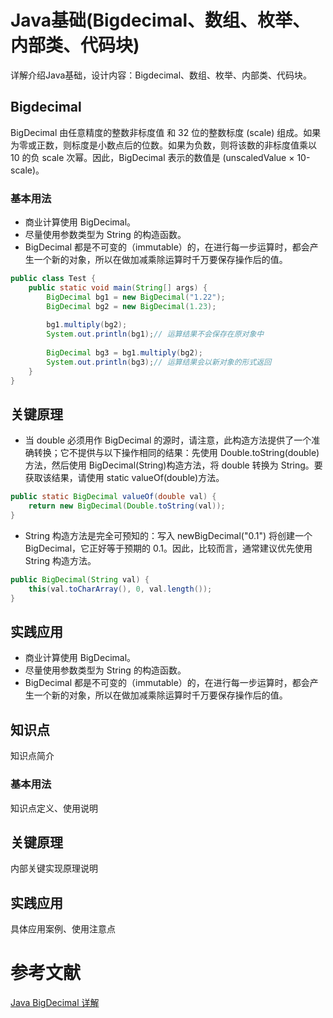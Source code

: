 # Java基础(Bigdecimal、数组、枚举、内部类、代码块)
详解介绍Java基础，设计内容：Bigdecimal、数组、枚举、内部类、代码块。
## Bigdecimal
BigDecimal 由任意精度的整数非标度值 和 32 位的整数标度 (scale) 组成。如果为零或正数，则标度是小数点后的位数。如果为负数，则将该数的非标度值乘以 10 的负 scale 次幂。因此，BigDecimal 表示的数值是 (unscaledValue × 10-scale)。
### 基本用法
* 商业计算使用 BigDecimal。
* 尽量使用参数类型为 String 的构造函数。
* BigDecimal 都是不可变的（immutable）的，在进行每一步运算时，都会产生一个新的对象，所以在做加减乘除运算时千万要保存操作后的值。

```java
public class Test {
	public static void main(String[] args) {
		BigDecimal bg1 = new BigDecimal("1.22");
		BigDecimal bg2 = new BigDecimal(1.23);
		
		bg1.multiply(bg2);
		System.out.println(bg1);// 运算结果不会保存在原对象中
		
		BigDecimal bg3 = bg1.multiply(bg2);
		System.out.println(bg3);// 运算结果会以新对象的形式返回
	}
}
```

## 关键原理
* 当 double 必须用作 BigDecimal 的源时，请注意，此构造方法提供了一个准确转换；它不提供与以下操作相同的结果：先使用 Double.toString(double)方法，然后使用 BigDecimal(String)构造方法，将 double 转换为 String。要获取该结果，请使用 static valueOf(double)方法。

```java
public static BigDecimal valueOf(double val) {
    return new BigDecimal(Double.toString(val));
}
```

* String 构造方法是完全可预知的：写入 newBigDecimal("0.1") 将创建一个 BigDecimal，它正好等于预期的 0.1。因此，比较而言，通常建议优先使用 String 构造方法。

```java
public BigDecimal(String val) {
    this(val.toCharArray(), 0, val.length());
}
```

## 实践应用
* 商业计算使用 BigDecimal。
* 尽量使用参数类型为 String 的构造函数。
* BigDecimal 都是不可变的（immutable）的，在进行每一步运算时，都会产生一个新的对象，所以在做加减乘除运算时千万要保存操作后的值。

## 知识点
知识点简介
### 基本用法
知识点定义、使用说明
## 关键原理
内部关键实现原理说明
## 实践应用
具体应用案例、使用注意点
# 参考文献  
[Java BigDecimal 详解](http://blog.csdn.net/jackiehff/article/details/8582449)  